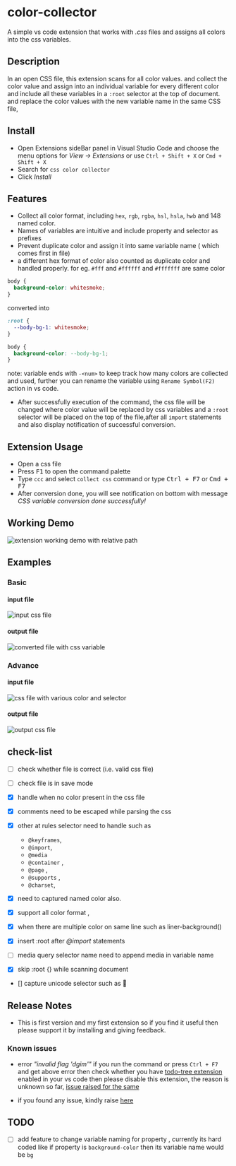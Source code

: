 # color-collector

A simple vs code extension that works with _.css_ files and assigns all colors into the css variables.

## Description

In an open CSS file, this extension scans for all color values.
and collect the color value and assign into an individual variable for every different color and include all these variables in a `:root` selector at the top of document.
and replace the color values with the new variable name in the same CSS file,

## Install

- Open Extensions sideBar panel in Visual Studio Code and choose the menu options for _View → Extensions_ or use `Ctrl + Shift + X` or `Cmd + Shift + X`
- Search for `css color collector`
- Click _Install_

## Features

- Collect all color format, including `hex`, `rgb`, `rgba`, `hsl`, `hsla`, `hwb` and 148 named color.
- Names of variables are intuitive and include property and selector as prefixes
- Prevent duplicate color and assign it into same variable name ( which comes first in file)
- a different hex format of color also counted as duplicate color and handled properly. for eg. `#fff` and `#ffffff` and `#fffffff` are same color

```css
body {
  background-color: whitesmoke;
}
```

converted into

```css
:root {
  --body-bg-1: whitesmoke;
}

body {
  background-color: --body-bg-1;
}
```

note: variable ends with `-<num>` to keep track how many colors are collected and used, further you can rename the variable using `Rename Symbol(F2)` action in vs code.

- After successfully execution of the command, the css file will be changed where color value will be replaced by css variables and a `:root` selector will be placed on the top of the file,after all `import` statements and also display notification of successful conversion.

## Extension Usage

- Open a css file
- Press <kbd>F1</kbd> to open the command palette
- Type `ccc` and select `collect css` command or type <kbd>Ctrl + F7</kbd> or <kbd>Cmd + F7</kbd>
- After conversion done, you will see notification on bottom with message _CSS variable conversion done successfully!_

## Working Demo

![extension working demo with relative path](./images/collector-demo.gif)

## Examples

### Basic

#### input file

![input css file](./images/input.png)

#### output file

![converted file with css variable](./images/output.png)

### Advance

#### input file

![css file with various color and selector](./images/advance-css-input.png)

#### output file

![output css file ](./images/advance-css-output.png)

## check-list

- [ ] check whether file is correct (i.e. valid css file)
- [ ] check file is in save mode
- [x] handle when no color present in the css file
- [x] comments need to be escaped while parsing the css
- [x] other at rules selector need to handle such as

  - `@keyframes`,
  - `@import`,
  - `@media`
  - `@container` ,
  - `@page` ,
  - `@supports` ,
  - `@charset`,

- [x] need to captured named color also.
- [x] support all color format ,
- [x] when there are multiple color on same line such as liner-background()
- [x] insert :root after _@import_ statements
- [ ] media query selector name need to append media in variable name
- [x] skip :root {} while scanning document
- [] capture unicode selector such as 🎵

## Release Notes

- This is first version and my first extension so if you find it useful then please support it by installing and giving feedback.

### Known issues

- error _"invalid flag 'dgim'"_
  if you run the command or press `Ctrl + F7` and get above error then check whether you have [todo-tree extension](https://marketplace.visualstudio.com/items?itemName=Gruntfuggly.todo-tree) enabled in your vs code then please disable this extension, the reason is unknown so far, [issue raised for the same](https://github.com/Gruntfuggly/todo-tree/issues/732)

- if you found any issue, kindly raise [here](https://github.com/xkeshav/color-collector/issues/)

## TODO

- [ ] add feature to change variable naming for property , currently its hard coded like if property is `background-color` then its variable name would be `bg`
